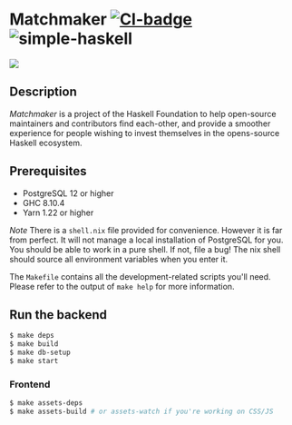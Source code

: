 # Matchmaker [![CI-badge][CI-badge]][CI-url] ![simple-haskell][simple-haskell]

<img src="./resources/matchmaker-frontpage.png">

## Description

*Matchmaker* is a project of the Haskell Foundation to help open-source maintainers and contributors find each-other,
and provide a smoother experience for people wishing to invest themselves in the opens-source Haskell ecosystem.

## Prerequisites

* PostgreSQL 12 or higher
* GHC 8.10.4
* Yarn 1.22 or higher

*Note*
There is a `shell.nix` file provided for convenience. However it is far from perfect.
It will not manage a local installation of PostgreSQL for you.
You should be able to work in a pure shell. If not, file a bug!
The nix shell should source all environment variables when you enter it.

The `Makefile` contains all the development-related scripts you'll need. Please
refer to the output of `make help` for more information.

## Run the backend

```bash
$ make deps
$ make build
$ make db-setup
$ make start
```
### Frontend

```bash
$ make assets-deps
$ make assets-build # or assets-watch if you're working on CSS/JS
```

[simple-haskell]: https://img.shields.io/badge/Simple-Haskell-purple?style=flat-square
[CI-badge]: https://img.shields.io/github/workflow/status/haskellfoundation/matchmaker/CI?style=flat-square
[CI-url]: https://github.com/haskellfoundation/matchmaker/actions
